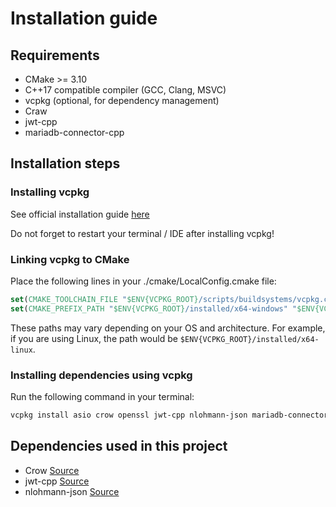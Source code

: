 # Installation guide

## Requirements
- CMake >= 3.10
- C++17 compatible compiler (GCC, Clang, MSVC)
- vcpkg (optional, for dependency management)
- Craw
- jwt-cpp
- mariadb-connector-cpp

## Installation steps

### Installing vcpkg
See official installation guide [here](https://learn.microsoft.com/lt-lt/vcpkg/get_started/get-started-packaging?pivots=shell-powershell)

Do not forget to restart your terminal / IDE after installing vcpkg!

### Linking vcpkg to CMake
Place the following lines in your ./cmake/LocalConfig.cmake file:
```cmake
set(CMAKE_TOOLCHAIN_FILE "$ENV{VCPKG_ROOT}/scripts/buildsystems/vcpkg.cmake" CACHE STRING "")
set(CMAKE_PREFIX_PATH "$ENV{VCPKG_ROOT}/installed/x64-windows" "$ENV{VCPKG_ROOT}/installed/x86-windows" ${CMAKE_PREFIX_PATH})
```

These paths may vary depending on your OS and architecture. For example, if you are using Linux, the path would be `$ENV{VCPKG_ROOT}/installed/x64-linux`.


### Installing dependencies using vcpkg
Run the following command in your terminal:
```bash
vcpkg install asio crow openssl jwt-cpp nlohmann-json mariadb-connector-cpp
```

## Dependencies used in this project
- Crow [Source](https://github.com/CrowCpp/Crow)
- jwt-cpp [Source](https://github.com/Thalhammer/jwt-cpp)
- nlohmann-json [Source](https://github.com/nlohmann/json)